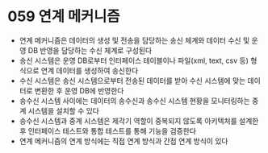 # 059 연계 메커니즘

- 연계 메커니즘은 데이터의 생성 및 전송을 담당하는 송신 체계와 데이터 수신 및 운영 DB 반영을 담당하는 수신 체계로 구성된다
- 송신 시스템은 운영 DB로부터 인터페이스 테이블이나 파일(xml, text, csv 등) 형식으로 연계 데이터를 생성하여 송신한다
- 수신 시스템은 송신 시스템으로부터 전송된 데이터를 받아 수신 시스템에 맞는 데이터로 변환한 후 운영 DB에 반영한다
- 송수신 시스템 사이에는 데이터의 송수신과 송수신 시스템 현황을 모니터링하는 중계 시스템을 설치할 수 있다
- 송수신 시스템과 중계 시스템은 제각기 역할이 중복되지 않도록 아키텍처를 설계한 후 인터페이스 테스트와 통합 테스트를 통해 기능을 검증한다
- 연계 메커니즘의 연계 방식에는 직접 연계 방식과 간접 연계 방식이 있다